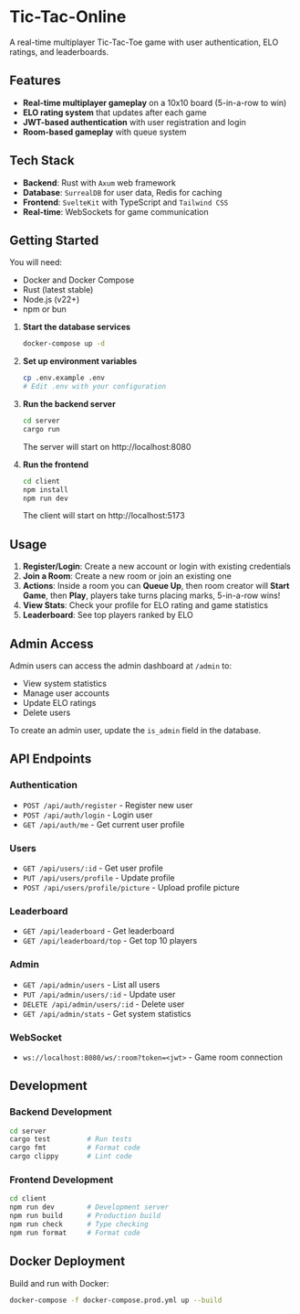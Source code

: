 # Tic-Tac-Online

A real-time multiplayer Tic-Tac-Toe game with user authentication, ELO ratings, and leaderboards.

## Features

- **Real-time multiplayer gameplay** on a 10x10 board (5-in-a-row to win)
- **ELO rating system** that updates after each game
- **JWT-based authentication** with user registration and login
- **Room-based gameplay** with queue system

## Tech Stack

- **Backend**: Rust with `Axum` web framework
- **Database**: `SurrealDB` for user data, Redis for caching
- **Frontend**: `SvelteKit` with TypeScript and `Tailwind CSS`
- **Real-time**: WebSockets for game communication

## Getting Started

You will need:

- Docker and Docker Compose
- Rust (latest stable)
- Node.js (v22+)
- npm or bun

1. **Start the database services**
   ```bash
   docker-compose up -d
   ```

2. **Set up environment variables**
   ```bash
   cp .env.example .env
   # Edit .env with your configuration
   ```

3. **Run the backend server**
   ```bash
   cd server
   cargo run
   ```
   The server will start on http://localhost:8080

4. **Run the frontend**
   ```bash
   cd client
   npm install
   npm run dev
   ```
   The client will start on http://localhost:5173

## Usage

1. **Register/Login**: Create a new account or login with existing credentials
2. **Join a Room**: Create a new room or join an existing one
3. **Actions**: Inside a room you can **Queue Up**, then room creator will **Start Game**, then **Play**, players take turns placing marks, 5-in-a-row wins!
4. **View Stats**: Check your profile for ELO rating and game statistics
5. **Leaderboard**: See top players ranked by ELO

## Admin Access

Admin users can access the admin dashboard at `/admin` to:
- View system statistics
- Manage user accounts
- Update ELO ratings
- Delete users

To create an admin user, update the `is_admin` field in the database.

## API Endpoints

### Authentication
- `POST /api/auth/register` - Register new user
- `POST /api/auth/login` - Login user
- `GET /api/auth/me` - Get current user profile

### Users
- `GET /api/users/:id` - Get user profile
- `PUT /api/users/profile` - Update profile
- `POST /api/users/profile/picture` - Upload profile picture

### Leaderboard
- `GET /api/leaderboard` - Get leaderboard
- `GET /api/leaderboard/top` - Get top 10 players

### Admin
- `GET /api/admin/users` - List all users
- `PUT /api/admin/users/:id` - Update user
- `DELETE /api/admin/users/:id` - Delete user
- `GET /api/admin/stats` - Get system statistics

### WebSocket
- `ws://localhost:8080/ws/:room?token=<jwt>` - Game room connection

## Development

### Backend Development
```bash
cd server
cargo test         # Run tests
cargo fmt          # Format code
cargo clippy       # Lint code
```

### Frontend Development
```bash
cd client
npm run dev        # Development server
npm run build      # Production build
npm run check      # Type checking
npm run format     # Format code
```

## Docker Deployment

Build and run with Docker:
```bash
docker-compose -f docker-compose.prod.yml up --build
```
